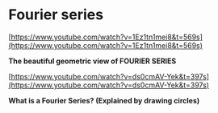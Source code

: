 # Fourier series

[https://www.youtube.com/watch?v=1Ez1tn1mei8&t=569s](https://www.youtube.com/watch?v=1Ez1tn1mei8&t=569s)

****The beautiful geometric view of FOURIER SERIES****

[https://www.youtube.com/watch?v=ds0cmAV-Yek&t=397s](https://www.youtube.com/watch?v=ds0cmAV-Yek&t=397s)

****What is a Fourier Series? (Explained by drawing circles)****